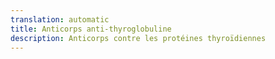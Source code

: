 ```yaml
---
translation: automatic
title: Anticorps anti-thyroglobuline
description: Anticorps contre les protéines thyroïdiennes
---
```


